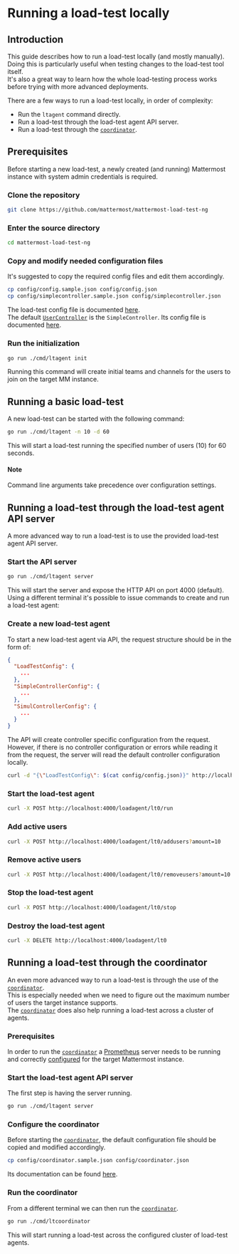# Running a load-test locally

## Introduction

This guide describes how to run a load-test locally (and mostly manually).  
Doing this is particularly useful when testing changes to the load-test tool itself.  
It's also a great way to learn how the whole load-testing process works before trying with more advanced deployments.

There are a few ways to run a load-test locally, in order of complexity:

- Run the `ltagent` command directly. 
- Run a load-test through the load-test agent API server.
- Run a load-test through the [`coordinator`](coordinator.md).

## Prerequisites

Before starting a new load-test, a newly created (and running) Mattermost instance with system admin credentials is required.  

### Clone the repository

```sh
git clone https://github.com/mattermost/mattermost-load-test-ng
```

### Enter the source directory

```sh
cd mattermost-load-test-ng
```

### Copy and modify needed configuration files

It's suggested to copy the required config files and edit them accordingly.

```sh
cp config/config.sample.json config/config.json
cp config/simplecontroller.sample.json config/simplecontroller.json
```

The load-test config file is documented [here](loadtest_config.md).  
The default [`UserController`](controllers.md) is the `SimpleController`. Its config file is documented [here](simplecontroller_config.md).  

### Run the initialization

```sh
go run ./cmd/ltagent init
```

Running this command will create initial teams and channels for the users to join on the target MM instance.

## Running a basic load-test

A new load-test can be started with the following command:

```sh
go run ./cmd/ltagent -n 10 -d 60
```

This will start a load-test running the specified number of users (10) for 60 seconds.

#### Note

Command line arguments take precedence over configuration settings.

## Running a load-test through the load-test agent API server

A more advanced way to run a load-test is to use the provided load-test agent API server.

### Start the API server

```sh
go run ./cmd/ltagent server
```

This will start the server and expose the HTTP API on port 4000 (default).  
Using a different terminal it's possible to issue commands to create and run a load-test agent:

### Create a new load-test agent

To start a new load-test agent via API, the request structure should be in the form of:

```json
{
  "LoadTestConfig": {
    ...
  },
  "SimpleControllerConfig": {
    ...
  },
  "SimulControllerConfig": {
    ...
  }
}
```

The API will create controller specific configuration from the request. However, if there is no controller configuration or errors while reading it from the request, the server will read the default controller configuration locally.

```sh
curl -d "{\"LoadTestConfig\": $(cat config/config.json)}" http://localhost:4000/loadagent/create\?id\=lt0
```

### Start the load-test agent

```sh
curl -X POST http://localhost:4000/loadagent/lt0/run
```

### Add active users

```sh
curl -X POST http://localhost:4000/loadagent/lt0/addusers?amount=10
```

### Remove active users

```sh
curl -X POST http://localhost:4000/loadagent/lt0/removeusers?amount=10
```

### Stop the load-test agent

```sh
curl -X POST http://localhost:4000/loadagent/lt0/stop
```

### Destroy the load-test agent

```sh
curl -X DELETE http://localhost:4000/loadagent/lt0
```

## Running a load-test through the coordinator

An even more advanced way to run a load-test is through the use of the [`coordinator`](coordinator.md).  
This is especially needed when we need to figure out the maximum number of users the target instance supports.  
The [`coordinator`](coordinator.md) does also help running a load-test across a cluster of agents.

### Prerequisites 

In order to run the [`coordinator`](coordinator.md) a [Prometheus](https://prometheus.io/docs/introduction/overview/) server needs to be running and
correctly [configured](https://docs.mattermost.com/deployment/metrics.html) for the target Mattermost instance.  

### Start the load-test agent API server

The first step is having the server running.

```sh
go run ./cmd/ltagent server
```

### Configure the coordinator

Before starting the [`coordinator`](coordinator.md), the default configuration file should be copied and modified accordingly.

```sh
cp config/coordinator.sample.json config/coordinator.json
```

Its documentation can be found [here](coordinator_config.md).

### Run the coordinator

From a different terminal we can then run the [`coordinator`](coordinator.md).

```sh
go run ./cmd/ltcoordinator
```

This will start running a load-test across the configured cluster of load-test agents.
